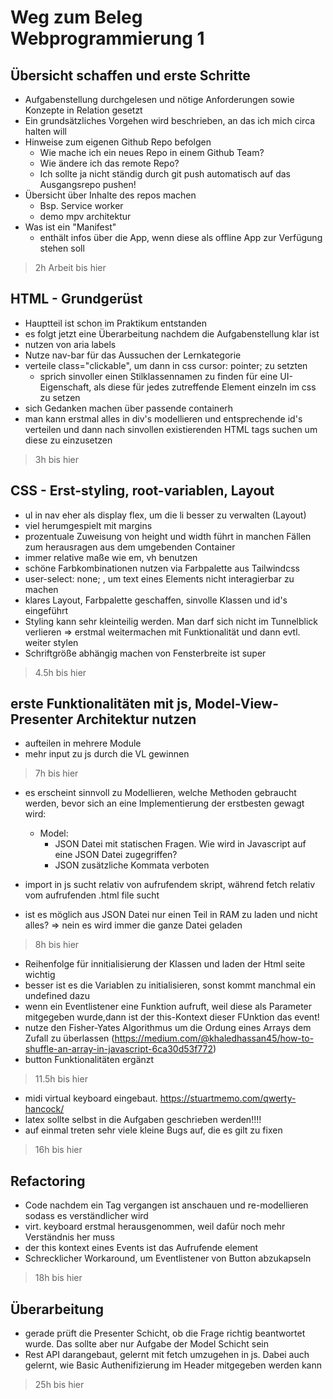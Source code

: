 # Weg zum Beleg Webprogrammierung 1

## Übersicht schaffen und erste Schritte
+ Aufgabenstellung durchgelesen und nötige Anforderungen sowie Konzepte in Relation gesetzt
+ Ein grundsätzliches Vorgehen wird beschrieben, an das ich mich circa halten will
+ Hinweise zum eigenen Github Repo befolgen
    + Wie mache ich ein neues Repo in einem Github Team?
    + Wie ändere ich das remote Repo? 
    + Ich sollte ja nicht ständig durch git push automatisch auf das Ausgangsrepo pushen!
+ Übersicht über Inhalte des repos machen
    + Bsp. Service worker
    + demo mpv architektur
+ Was ist ein "Manifest"
    + enthält infos über die App, wenn diese als offline App zur Verfügung stehen soll

> 2h Arbeit bis hier

## HTML - Grundgerüst
+ Hauptteil ist schon im Praktikum entstanden
+ es folgt jetzt eine Überarbeitung nachdem die Aufgabenstellung klar ist
+ nutzen von aria labels
+ Nutze nav-bar für das Aussuchen der Lernkategorie
+ verteile class="clickable", um dann in css cursor: pointer; zu setzten
    + sprich sinvoller einen Stilklassennamen zu finden für eine UI-Eigenschaft, als diese für jedes zutreffende Element einzeln im css zu setzen
+ sich Gedanken machen über passende containerh
+ man kann erstmal alles in div's modellieren und entsprechende id's verteilen und dann nach sinvollen existierenden HTML tags suchen um diese zu einzusetzen

> 3h bis hier

## CSS - Erst-styling, root-variablen, Layout
+ ul in nav eher als display flex, um die li besser zu verwalten (Layout)
+ viel herumgespielt mit margins
+ prozentuale Zuweisung von height und width führt in manchen Fällen zum herausragen aus dem umgebenden Container
+ immer relative maße wie em, vh benutzen
+ schöne Farbkombinationen nutzen via Farbpalette aus Tailwindcss
+ user-select: none; , um text eines Elements nicht interagierbar zu machen
+ klares Layout, Farbpalette geschaffen, sinvolle Klassen und id's eingeführt
+ Styling kann sehr kleinteilig werden. Man darf sich nicht im Tunnelblick verlieren => erstmal weitermachen mit Funktionalität und dann evtl. weiter stylen
+ Schriftgröße abhängig machen von Fensterbreite ist super

> 4.5h bis hier

## erste Funktionalitäten mit js, Model-View-Presenter Architektur nutzen
+ aufteilen in mehrere Module
+ mehr input zu js durch die VL gewinnen

> 7h bis hier

+ es erscheint sinnvoll zu Modellieren, welche Methoden gebraucht werden, bevor sich an eine Implementierung der erstbesten gewagt wird:
    - Model: 
        + JSON Datei mit statischen Fragen. Wie wird in  Javascript auf eine JSON Datei zugegriffen?
        + JSON zusätzliche Kommata verboten

+ import in js sucht relativ von aufrufendem skript, während fetch relativ vom aufrufenden .html file sucht
+ ist es möglich aus JSON Datei nur einen Teil in RAM zu laden und nicht alles? => nein es wird immer die ganze Datei geladen

> 8h bis hier

+ Reihenfolge für innitialisierung der Klassen und laden der Html seite wichtig
+ besser ist es die Variablen zu initialisieren, sonst kommt manchmal ein undefined dazu
+ wenn ein Eventlistener eine Funktion aufruft, weil diese als Parameter mitgegeben wurde,dann ist der this-Kontext dieser FUnktion das event!
+ nutze den Fisher-Yates Algorithmus um die Ordung eines Arrays dem Zufall zu überlassen (https://medium.com/@khaledhassan45/how-to-shuffle-an-array-in-javascript-6ca30d53f772)
+ button Funktionalitäten ergänzt

> 11.5h bis hier
+ midi virtual keyboard eingebaut. https://stuartmemo.com/qwerty-hancock/
+ latex sollte selbst in die Aufgaben geschrieben werden!!!!
+ auf einmal treten sehr viele kleine Bugs auf, die es gilt zu fixen
> 16h bis hier
## Refactoring
+ Code nachdem ein Tag vergangen ist anschauen und  re-modellieren sodass es verständlicher wird
+ virt. keyboard erstmal herausgenommen, weil dafür noch mehr Verständnis her muss
+ der this kontext eines Events ist das Aufrufende element 
+ Schrecklicher Workaround, um Eventlistener von Button abzukapseln

> 18h bis hier


## Überarbeitung
+ gerade prüft die Presenter Schicht, ob die Frage richtig beantwortet wurde. Das sollte aber nur Aufgabe der Model Schicht sein
+ Rest API darangebaut, gelernt mit fetch umzugehen in js. Dabei auch gelernt, wie Basic Authenifizierung im Header mitgegeben werden kann
> 25h bis hier
